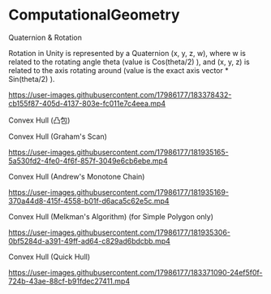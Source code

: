 # ComputationalGeometry


Quaternion & Rotation

Rotation in Unity is represented by a Quaternion (x, y, z, w), where w is related to the rotating angle theta (value is Cos(theta/2) ), and (x, y, z) is related to the axis rotating around (value is the exact axis vector * Sin(theta/2) ).

https://user-images.githubusercontent.com/17986177/183378432-cb155f87-405d-4137-803e-fc011e7c4eea.mp4


Convex Hull (凸包)

Convex Hull (Graham's Scan)

https://user-images.githubusercontent.com/17986177/181935165-5a530fd2-4fe0-4f6f-857f-3049e6cb6ebe.mp4


Convex Hull (Andrew's Monotone Chain)

https://user-images.githubusercontent.com/17986177/181935169-370a44d8-415f-4558-b01f-d6aca5c62e5c.mp4


Convex Hull (Melkman's Algorithm) (for Simple Polygon only)

https://user-images.githubusercontent.com/17986177/181935306-0bf5284d-a391-49ff-ad64-c829ad6bdcbb.mp4

Convex Hull (Quick Hull)

https://user-images.githubusercontent.com/17986177/183371090-24ef5f0f-724b-43ae-88cf-b91fdec27411.mp4
